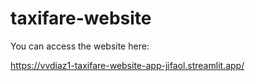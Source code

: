 # taxifare-website

You can access the website here:

https://vvdiaz1-taxifare-website-app-jifaol.streamlit.app/
